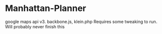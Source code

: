 # Manhattan-Planner
google maps api v3. backbone.js, klein.php
Requires some tweaking to run. Will probably never finish this
